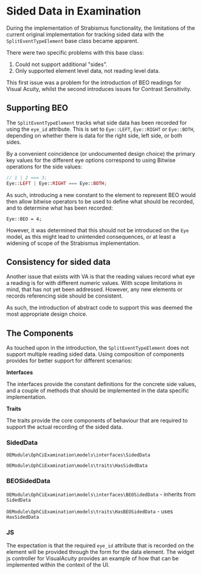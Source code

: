 # Sided Data in Examination

During the implementation of Strabismus functionality, the limitations of the current original implementation for tracking sided data with the `SplitEventTypeElement` base class became apparent.

There were two specific problems with this base class:

1. Could not support additional "sides".
2. Only supported element level data, not reading level data.

This first issue was a problem for the introduction of BEO readings for Visual Acuity, whilst the second introduces issues for Contrast Sensitivity.

## Supporting BEO

The `SplitEventTypeElement` tracks what side data has been recorded for using the `eye_id` attribute. This is set to `Eye::LEFT`, `Eye::RIGHT` or `Eye::BOTH`, depending on whether there is data for the right side, left side, or both sides.

By a convenient coincidence (or undocumented design choice) the primary key values for the different eye options correspond to using Bitwise operations for the side values:

```php
// 1 | 2 === 3;
Eye::LEFT | Eye::RIGHT === Eye::BOTH;
```

As such, introducing a new constant to the element to represent BEO would then allow bitwise operators to be used to define what should be recorded, and to determine what has been recorded:

`Eye::BEO = 4;`

However, it was determined that this should not be introduced on the `Eye` model, as this might lead to unintended consequences, or at least a widening of scope of the Strabismus implementation.

## Consistency for sided data

Another issue that exists with VA is that the reading values record what eye a reading is for with different numeric values. With scope limitations in mind, that has not yet been addressed. However, any new elements or records referencing side should be consistent.

As such, the introduction of abstract code to support this was deemed the most appropriate design choice.

## The Components

As touched upon in the introduction, the `SplitEventTypeElement` does not support multiple reading sided data. Using composition of components provides for better support for different scenarios:

**Interfaces**

The interfaces provide the constant definitions for the concrete side values, and a couple of methods that should be implemented in the data specific implementation.

**Traits**

The traits provide the core components of behaviour that are required to support the actual recording of the sided data.

### SidedData

```OEModule\OphCiExamination\models\interfaces\SidedData```

```OEModule\OphCiExamination\models\traits\HasSidedData```

### BEOSidedData

```OEModule\OphCiExamination\models\interfaces\BEOSidedData``` - inherits from `SidedData`

```OEModule\OphCiExamination\models\traits\HasBEOSidedData``` - uses `HasSidedData`

### JS

The expectation is that the required `eye_id` attribute that is recorded on the element will be provided through the form for the data element. The widget js controller for VisualAcuity provides an example of how that can be implemented within the context of the UI.